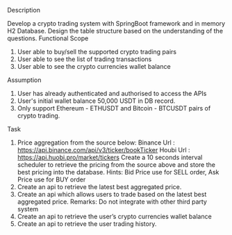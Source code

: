 Description

Develop a crypto trading system with SpringBoot framework and in memory H2 Database.
Design the table structure based on the understanding of the questions.
Functional Scope
1. User able to buy/sell the supported crypto trading pairs
2. User able to see the list of trading transactions
3. User able to see the crypto currencies wallet balance
   
Assumption
1. User has already authenticated and authorised to access the APIs
2. User's initial wallet balance 50,000 USDT in DB record.
3. Only support Ethereum - ETHUSDT and Bitcoin - BTCUSDT pairs of crypto trading.

Task
1. Price aggregation from the source below:
Binance Url : https://api.binance.com/api/v3/ticker/bookTicker
Houbi Url : https://api.huobi.pro/market/tickers
Create a 10 seconds interval scheduler to retrieve the pricing from the source above and store the best pricing into the database.
Hints: Bid Price use for SELL order, Ask Price use for BUY order
2. Create an api to retrieve the latest best aggregated price.
3. Create an api which allows users to trade based on the latest best aggregated price.
Remarks: Do not integrate with other third party system
4. Create an api to retrieve the user’s crypto currencies wallet balance
5. Create an api to retrieve the user trading history.
